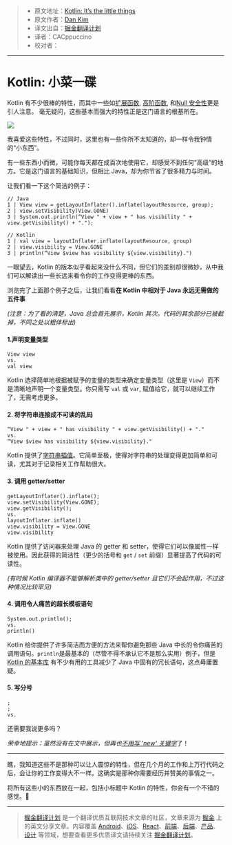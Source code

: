> * 原文地址：[Kotlin: It’s the little things](https://m.signalvnoise.com/kotlin-its-the-little-things-8c0f501bc6ea)
> * 原文作者：[Dan Kim](https://m.signalvnoise.com/@lateplate)
> * 译文出自：[掘金翻译计划](https://github.com/xitu/gold-miner)
> * 译者：CACppuccino
> * 校对者：

---

# Kotlin: 小菜一碟
Kotlin 有不少很棒的特性，而其中一些如[扩展函数](https://kotlinlang.org/docs/reference/extensions.html#extension-functions), [高阶函数](https://kotlinlang.org/docs/reference/lambdas.html), 和[Null 安全性](https://kotlinlang.org/docs/reference/null-safety.html)更是引人注意。 毫无疑问，这些基本而强大的特性正是这门语言的根基所在。

![](https://cdn-images-1.medium.com/max/800/1*O9IHQ8ivLkRCDLBtGZvaNg.png)

我喜爱这些特性，不过同时，这里也有一些你所不太知道的，却一样令我钟情的“小东西”。

有一些东西小而微，可能你每天都在成百次地使用它，却感受不到任何“高级”的地方。它是这门语言的基础知识，但相比 Java，却为你节省了很多精力与时间。

让我们看一下这个简洁的例子：

```
// Java
1 | View view = getLayoutInflater().inflate(layoutResource, group);
2 | view.setVisibility(View.GONE)
3 | System.out.println(“View " + view + " has visibility " + view.getVisibility() + ".");

// Kotlin
1 | val view = layoutInflater.inflate(layoutResource, group)
2 | view.visibility = View.GONE
3 | println(“View $view has visibility ${view.visibility}.")
```

一眼望去，Kotlin 的版本似乎看起来没什么不同，但它们的差别却很微妙，从中我们可以解读出一些长远来看令你的工作变得更棒的东西。

浏览完了上面那个例子之后，让我们看看**在 Kotlin 中相对于 Java 永远无需做的五件事**

*(注意：为了看的清楚，Java 总会首先展示，Kotlin 其次。代码的其余部分已被截掉，不同之处以粗体标出)*

#### 1.声明变量类型

```
View view
vs.
val view
```

Kotlin 选择简单地根据被赋予的变量的类型来确定变量类型（这里是 `View`）而不是清晰地声明一个变量类型。你只需写 `val` 或 `var`, 赋值给它，就可以继续工作了，无需考虑更多。

#### 2. 将字符串连接成不可读的乱码

```
“View " + view + " has visibility " + view.getVisibility() + "."
vs.
“View $view has visibility ${view.visibility}."
```

Kotlin 提供了[字符串插值](https://kotlinlang.org/docs/reference/idioms.html#string-interpolation)。它简单至极，使得对字符串的处理变得更加简单和可读，尤其对于记录相关工作帮助很大。

#### 3. 调用 getter/setter

```
getLayoutInflater().inflate();
view.setVisibility(View.GONE);
view.getVisibility();
vs.
layoutInflater.inflate()
view.visibility = View.GONE
view.visibility
```

Kotlin 提供了访问器来处理 Java 的 getter 和 setter，使得它们可以像属性一样被使用。因此获得的简洁性（更少的括号和 `get` / `set` 前缀）显著提高了代码的可读性。

*(有时候 Kotlin 编译器不能够解析类中的 getter/setter 且它们不会起作用，不过这种情况比较罕见)*

#### 4. 调用令人痛苦的超长模板语句

```
System.out.println();
vs.
println()
```

Kotlin 给你提供了许多简洁而方便的方法来帮你避免那些 Java 中长的令你痛苦的调用语句。`println`是最基本的（尽管不得不承认它不是那么实用）例子，但是 [Kotlin 的基本库](https://kotlinlang.org/api/latest/jvm/stdlib/) 有不少有用的工具减少了 Java 中固有的冗长语句，这点毋庸置疑。

#### 5. 写分号

```
;
;
vs.

```

还需要我说更多吗？

*荣幸地提示：虽然没有在文中展示，但再也*[*不用写 'new' 关键字*](https://kotlinlang.org/docs/reference/classes.html#creating-instances-of-classes)了！

---
瞧，我知道这些不是那种可以让人震惊的特性，但在几个月的工作和上万行代码之后，会让你的工作变得大不一样。这确实是那种你需要经历并赞美的事情之一。

将所有这些小的东西放在一起，包括小标题中 Kotlin 的特性，你会有一个不错的感觉。🍩

---

> [掘金翻译计划](https://github.com/xitu/gold-miner) 是一个翻译优质互联网技术文章的社区，文章来源为 [掘金](https://juejin.im) 上的英文分享文章。内容覆盖 [Android](https://github.com/xitu/gold-miner#android)、[iOS](https://github.com/xitu/gold-miner#ios)、[React](https://github.com/xitu/gold-miner#react)、[前端](https://github.com/xitu/gold-miner#前端)、[后端](https://github.com/xitu/gold-miner#后端)、[产品](https://github.com/xitu/gold-miner#产品)、[设计](https://github.com/xitu/gold-miner#设计) 等领域，想要查看更多优质译文请持续关注 [掘金翻译计划](https://github.com/xitu/gold-miner)。

